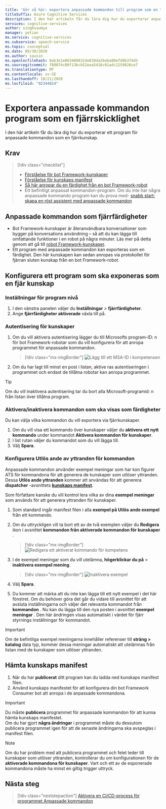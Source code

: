 ```yaml
---
title: 'Gör så här: exportera anpassade kommandon till program som en tjänst för en fjärran sluten kunskaps tal'
titleSuffix: Azure Cognitive Services
description: I den här artikeln får du lära dig hur du exporterar anpassade kommandon till program som en färdighet
services: cognitive-services
author: singhsaumya
manager: yetian
ms.service: cognitive-services
ms.subservice: speech-service
ms.topic: conceptual
ms.date: 09/30/2020
ms.author: sausin
ms.openlocfilehash: 6ab3e1e063409832de839da26eba80efd8b3f4d5
ms.sourcegitcommit: f88074c00f13bcb52eaa5416c61adc1259826ce7
ms.translationtype: MT
ms.contentlocale: sv-SE
ms.lasthandoff: 10/21/2020
ms.locfileid: "92344824"
---
```

# <a name="export-custom-commands-application-as-a-remote-skill"></a>Exportera anpassade kommandon program som en fjärrskicklighet

I den här artikeln får du lära dig hur du exporterar ett program för anpassade kommandon som en fjärrkunskap.

## <a name="prerequisites"></a>Krav
> [!div class="checklist"]
> * [Förståelse för bot Framework-kunskaper](https://aka.ms/speech/cc-skill-overview)
> * [Förståelse för kunskaps manifest](https://aka.ms/speech/cc-skill-manifest)
> * [Så här anropar du en färdighet från en bot Framework-robot](https://aka.ms/speech/cc-skill-consumer)
> * Ett befintligt anpassat kommandon-program. Om du inte har några anpassade kommando program kan du prova med- [snabb start: skapa en röst assistent med anpassade kommandon](quickstart-custom-commands-application.md)

## <a name="custom-commands-as-remote-skills"></a>Anpassade kommandon som fjärrfärdigheter
* Bot Framework-kunskaper är återanvändbara konversationer som bygger på konversations användning – så att du kan lägga till omfattande funktioner i en robot på några minuter. Läs mer på detta genom att gå till [robot Framework-kunskaper](https://microsoft.github.io/botframework-solutions/overview/skills/).
* Ett program med anpassade kommandon kan exporteras som en färdighet. Den här kunskapen kan sedan anropas via protokollet för fjärran sluten kunskap från en bot Framework-robot.

## <a name="configure-an-application-to-be-exposed-as-a-remote-skill"></a>Konfigurera ett program som ska exponeras som en fjär kunskap

### <a name="application-level-settings"></a>Inställningar för program nivå
1. I den vänstra panelen väljer du **Inställningar**  >  **fjärrfärdigheter**.
1. Ange **fjärrfärdigheter aktiverade** växla till på.

### <a name="authentication-to-skills"></a>Autentisering för kunskaper
1. Om du vill aktivera autentisering lägger du till Microsofts program-ID: n för bot Framework-robotar som du vill konfigurera för att anropa programmet för anpassade kommandon.
      > [!div class="mx-imgBorder"]
      > ![Lägg till ett MSA-ID i kompetensen](media/custom-commands/skill-add-msa-id.png)

1. Om du har lagt till minst en post i listan, aktive ras autentiseringen i programmet och endast de tillåtna robotar kan anropa programmet.
> [!TIP]
>  Om du vill inaktivera autentisering tar du bort alla Microsoft-programid: n från listan över tillåtna program. 

 ### <a name="enabledisable-commands-to-be-exposed-as-skills"></a>Aktivera/inaktivera kommandon som ska visas som färdigheter

Du kan välja vilka kommandon du vill exportera via fjärrkunskaper.

1. Om du vill visa ett kommando över kunskaper väljer du **aktivera ett nytt kommando** under kommandot **Aktivera kommandon för kunskaper**.
1. I list rutan väljer du kommandot som du vill lägga till.
1. Välj **Spara**.

### <a name="configure-triggering-utterances-for-commands"></a>Konfigurera Utlös ande av yttranden för kommandon
Anpassade kommandon använder exempel meningar som har kon figurer ATS för kommandona för att generera de kunskaper som utlöser yttranden. Dessa **Utlös ande yttranden** kommer att användas för att generera **dispatcher** -avsnittets [**kunskaps manifest**](https://microsoft.github.io/botframework-solutions/skills/handbook/manifest/).

Som författare kanske du vill kontrol lera vilka av dina **exempel meningar** som används för att generera yttranden för kunskaper.
1. Som standard ingår manifest filen i alla **exempel på Utlös ande exempel** från ett kommando.
1. Om du uttryckligen vill ta bort ett av de två exemplen väljer du **Redigera** ikon i avsnittet **kommandon från aktiverade kommandon för kunskaper** .
    > [!div class="mx-imgBorder"]
    > ![Redigera ett aktiverat kommando för kompetens](media/custom-commands/skill-edit-enabled-command.png)

1. I de exempel meningar som du vill utelämna, **högerklickar du på**  >  **inaktivera exempel mening**.
    > [!div class="mx-imgBorder"]
    > ![Inaktivera exempel](media/custom-commands/skill-disable-example-sentences.png)

1. Välj **Spara**.
1. Du kommer att märka att du inte kan lägga till ett nytt exempel i det här fönstret. Om du behöver göra det går du vidare till avsnittet för att avsluta inställningarna och väljer det relevanta kommandot från **kommandon** . Nu kan du lägga till den nya posten i avsnittet **exempel meningar** . Den här ändringen visas automatiskt i värdet för fjärr styrnings inställningar för kommandot.

> [!IMPORTANT]
> Om de befintliga exempel meningarna innehåller referenser till **sträng > katalog** data typ, kommer dessa meningar automatiskt att utelämnas från listan med de kunskaper som utlöser yttranden. 

## <a name="download-skill-manifest"></a>Hämta kunskaps manifest
1. När du har **publicerat** ditt program kan du ladda ned kunskaps manifest filen.
1. Använd kunskaps manifestet för att konfigurera din bot Framework Consumer bot att anropa i de anpassade kommandona.
> [!IMPORTANT]
> Du måste **publicera** programmet för anpassade kommandon för att kunna hämta kunskaps manifestet. </br>
> Om du har gjort **några ändringar** i programmet måste du dessutom publicera programmet igen för att de senaste ändringarna ska avspeglas i manifest filen.

> [!NOTE]
> Om du har problem med att publicera programmet och felet leder till kunskaper som utlöser yttranden, kontrollerar du om konfigurationen för de **aktiverade kommandona för kunskaper**. Vart och ett av de exponerade kommandona måste ha minst en giltig trigger uttryck.


## <a name="next-steps"></a>Nästa steg

> [!div class="nextstepaction"]
> [Aktivera en CI/CD-process för programmet Anpassade kommandon](./how-to-custom-commands-deploy-cicd.md)